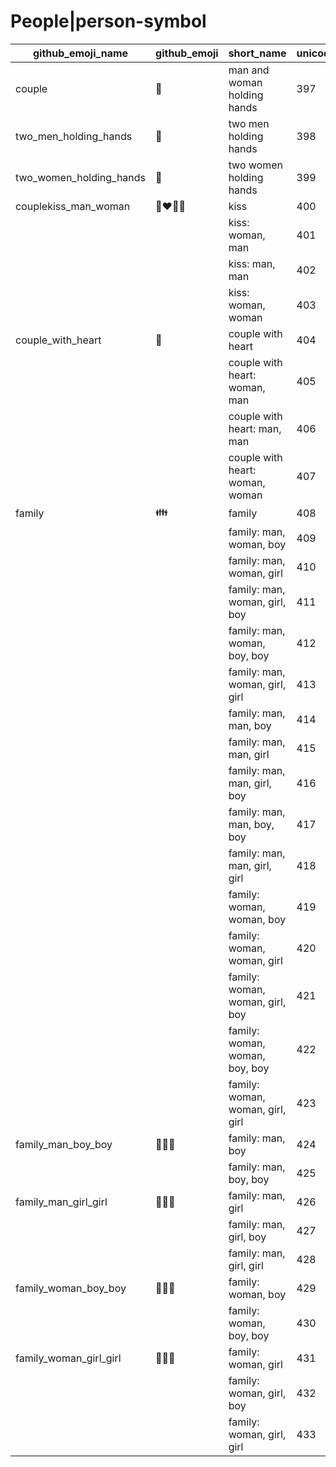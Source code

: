 # People|person-symbol

|github_emoji_name|github_emoji|short_name|unicode_index|
|---|---|---|---|
|couple|:couple:|man and woman holding hands|397|
|two_men_holding_hands|:two_men_holding_hands:|two men holding hands|398|
|two_women_holding_hands|:two_women_holding_hands:|two women holding hands|399|
|couplekiss_man_woman|:couplekiss_man_woman:|kiss|400|
|||kiss: woman, man|401|
|||kiss: man, man|402|
|||kiss: woman, woman|403|
|couple_with_heart|:couple_with_heart:|couple with heart|404|
|||couple with heart: woman, man|405|
|||couple with heart: man, man|406|
|||couple with heart: woman, woman|407|
|family|:family:|family|408|
|||family: man, woman, boy|409|
|||family: man, woman, girl|410|
|||family: man, woman, girl, boy|411|
|||family: man, woman, boy, boy|412|
|||family: man, woman, girl, girl|413|
|||family: man, man, boy|414|
|||family: man, man, girl|415|
|||family: man, man, girl, boy|416|
|||family: man, man, boy, boy|417|
|||family: man, man, girl, girl|418|
|||family: woman, woman, boy|419|
|||family: woman, woman, girl|420|
|||family: woman, woman, girl, boy|421|
|||family: woman, woman, boy, boy|422|
|||family: woman, woman, girl, girl|423|
|family_man_boy_boy|:family_man_boy_boy:|family: man, boy|424|
|||family: man, boy, boy|425|
|family_man_girl_girl|:family_man_girl_girl:|family: man, girl|426|
|||family: man, girl, boy|427|
|||family: man, girl, girl|428|
|family_woman_boy_boy|:family_woman_boy_boy:|family: woman, boy|429|
|||family: woman, boy, boy|430|
|family_woman_girl_girl|:family_woman_girl_girl:|family: woman, girl|431|
|||family: woman, girl, boy|432|
|||family: woman, girl, girl|433|
